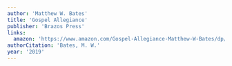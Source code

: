 ```yaml
---
author: 'Matthew W. Bates'
title: 'Gospel Allegiance'
publisher: 'Brazos Press'
links:
  amazon: 'https://www.amazon.com/Gospel-Allegiance-Matthew-W-Bates/dp/1587434539'
authorCitation: 'Bates, M. W.'
year: '2019'
---
```

